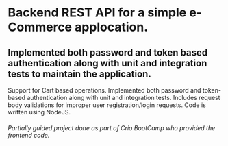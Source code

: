 # Backend REST API for a simple e-Commerce applocation. 
## Implemented both password and token based authentication along with unit and integration tests to maintain the application.

Support for Cart based operations. Implemented both password and token-based authentication along with unit and integration tests. Includes request body validations for improper user registration/login requests. Code is written using NodeJS.

###### Partially guided project done as part of Crio BootCamp who provided the frontend code.
